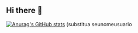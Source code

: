 ## Hi there 👋

<!--
**Rafaelmantovani-BR/Rafaelmantovani-BR** is a ✨ _special_ ✨ repository because its `README.md` (this file) appears on your GitHub profile.

Here are some ideas to get you started:

- 🔭 I’m currently working on ...
- 🌱 I’m currently learning ...
- 👯 I’m looking to collaborate on ...
- 🤔 I’m looking for help with ...
- 💬 Ask me about ...
- 📫 How to reach me: ...
- 😄 Pronouns: ...
- ⚡ Fun fact: ...
-->

[![Anurag's GitHub stats](https://github-readme-stats.vercel.app/api?username=seunomeusuario&show_icons=true&theme=radical)](https://github.com/Rafaelmantovani-BR/github-readme-stats) (substitua seunomeusuario

